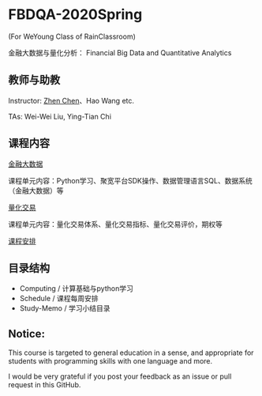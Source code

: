 # FBDQA-2020Spring  

(For WeYoung Class of RainClassroom)

金融大数据与量化分析： Financial Big Data and Quantitative Analytics

## 教师与助教

Instructor: [Zhen Chen](http://www.icenter.tsinghua.edu.cn/faculty/chenzhen/)、Hao Wang etc.

TAs: Wei-Wei Liu, Ying-Tian Chi

## 课程内容

[金融大数据](https://github.com/saturn-lab/FBDQA-2020S/wiki/金融大数据-教学计划)

课程单元内容：Python学习、聚宽平台SDK操作、数据管理语言SQL、数据系统（金融大数据）等

[量化交易](https://github.com/saturn-lab/FBDQA-2020S/wiki/量化交易-教学计划)

课程单元内容：量化交易体系、量化交易指标、量化交易评价，期权等

[课程安排](Schedule)

## 目录结构

- Computing / 计算基础与python学习
- Schedule / 课程每周安排
- Study-Memo / 学习小结目录

## Notice:

This course is targeted to general education in a sense, and appropriate for students with programming skills with one language and more.

I would be very grateful if you post your feedback as an issue or pull request in this GitHub.


